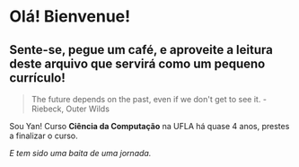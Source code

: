 # Olá! Bienvenue! 
## Sente-se, pegue um café, e aproveite a leitura deste arquivo que servirá como um pequeno currículo! 

> The future depends on the past, even if we don't get to see it. - Riebeck, Outer Wilds

Sou Yan! Curso **Ciência da Computação** na UFLA há quase 4 anos, prestes a finalizar o curso.

*E tem sido uma baita de uma jornada.*

